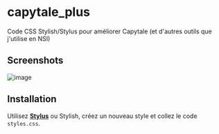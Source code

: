 # capytale_plus
Code CSS Stylish/Stylus pour améliorer Capytale (et d'autres outils que j'utilise en NSI)

## Screenshots
![image](https://user-images.githubusercontent.com/32978709/223068172-ba77f1ed-01aa-4006-9aee-13c3724ee67c.png)

## Installation
Utilisez **[Stylus](https://add0n.com/stylus.html)** ou Stylish, créez un nouveau style et collez le code `styles.css`.

